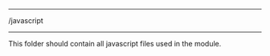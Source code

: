 ******************************************************************************
/javascript
******************************************************************************

This folder should contain all javascript files used in the module.
